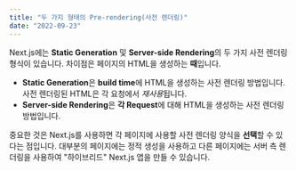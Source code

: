 ```yaml
---
title: "두 가지 형태의 Pre-rendering(사전 렌더링)"
date: "2022-09-23"
---
```


Next.js에는 **Static Generation** 및 **Server-side Rendering**의 두 가지 사전 렌더링 형식이 있습니다. 차이점은 페이지의 HTML을 생성하는 **때**입니다.

- **Static Generation**은 **build time**에 HTML을 생성하는 사전 렌더링 방법입니다. 사전 렌더링된 HTML은 각 요청에서 *재사용*됩니다.
- **Server-side Rendering**은 **각 Request**에 대해 HTML을 생성하는 사전 렌더링 방법입니다.

중요한 것은 Next.js를 사용하면 각 페이지에 사용할 사전 렌더링 양식을 **선택**할 수 있다는 점입니다. 대부분의 페이지에는 정적 생성을 사용하고 다른 페이지에는 서버 측 렌더링을 사용하여 "하이브리드" Next.js 앱을 만들 수 있습니다.
